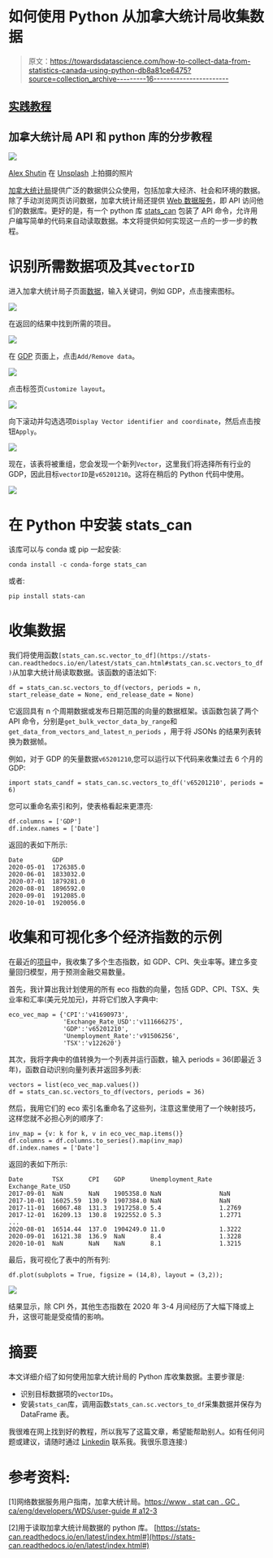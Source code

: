 # 如何使用 Python 从加拿大统计局收集数据

> 原文：<https://towardsdatascience.com/how-to-collect-data-from-statistics-canada-using-python-db8a81ce6475?source=collection_archive---------16----------------------->

## [实践教程](https://towardsdatascience.com/tagged/hands-on-tutorials)

## 加拿大统计局 API 和 python 库的分步教程

![](img/5f5818129c4bb17bcaf1145e86ea24fb.png)

[Alex Shutin](https://unsplash.com/@fiveamstories) 在 [Unsplash](https://unsplash.com/) 上拍摄的照片

[加拿大统计局](https://www.statcan.gc.ca/eng/start)提供广泛的数据供公众使用，包括加拿大经济、社会和环境的数据。除了手动浏览网页访问数据，加拿大统计局还提供 [Web 数据服务](https://www.statcan.gc.ca/eng/developers/wds/user-guide#a12-3)，即 API 访问他们的数据库。更好的是，有一个 python 库 [stats_can](https://stats-can.readthedocs.io/en/latest/) 包装了 API 命令，允许用户编写简单的代码来自动读取数据。本文将提供如何实现这一点的一步一步的教程。

# 识别所需数据项及其`vectorID`

进入加拿大统计局子页面[数据](https://www150.statcan.gc.ca/n1/en/type/data?MM=1)，输入关键词，例如 GDP，点击搜索图标。

![](img/6f8dbd7f4640a88350898278d638395c.png)

在返回的结果中找到所需的项目。

![](img/7d26b7ec2f2352930304d9b77fde15b2.png)

在 [GDP](https://www150.statcan.gc.ca/t1/tbl1/en/tv.action?pid=3610043401) 页面上，点击`Add/Remove data`。

![](img/3161a9f1ad49914e9bd0b641e7553eab.png)

点击标签页`Customize layout`。

![](img/e6ffe6b2af89083d6e5b18f3de6c99df.png)

向下滚动并勾选选项`Display Vector identifier and coordinate`，然后点击按钮`Apply`。

![](img/199390913fc7f478791f22279452e2f3.png)

现在，该表将被重组，您会发现一个新列`Vector`，这里我们将选择所有行业的 GDP，因此目标`vectorID`是`v65201210`。这将在稍后的 Python 代码中使用。

![](img/b4452c208f69abf1c0d91ed7713b010c.png)

# 在 Python 中安装 stats_can

该库可以与 conda 或 pip 一起安装:

```
conda install -c conda-forge stats_can
```

或者:

```
pip install stats-can
```

# 收集数据

我们将使用函数`[stats_can.sc.vector_to_df](https://stats-can.readthedocs.io/en/latest/stats_can.html#stats_can.sc.vectors_to_df)`从加拿大统计局读取数据。该函数的语法如下:

```
df = stats_can.sc.vectors_to_df(vectors, periods = n, start_release_date = None, end_release_date = None)
```

它返回具有 n 个周期数据或发布日期范围的向量的数据框架。该函数包装了两个 API 命令，分别是`get_bulk_vector_data_by_range`和`get_data_from_vectors_and_latest_n_periods` ，用于将 JSONs 的结果列表转换为数据帧。

例如，对于 GDP 的矢量数据`v65201210`,您可以运行以下代码来收集过去 6 个月的 GDP:

```
import stats_candf = stats_can.sc.vectors_to_df('v65201210', periods = 6)
```

您可以重命名索引和列，使表格看起来更漂亮:

```
df.columns = ['GDP']
df.index.names = ['Date']
```

返回的表如下所示:

```
Date        GDP        
2020-05-01  1726385.0
2020-06-01  1833032.0
2020-07-01  1879281.0
2020-08-01  1896592.0
2020-09-01  1912085.0
2020-10-01  1920056.0
```

# 收集和可视化多个经济指数的示例

在最近的[项目](/a-deep-learning-based-method-for-synthesizing-data-with-an-application-in-financial-transactions-9c3936423d9a)中，我收集了多个生态指数，如 GDP、CPI、失业率等。建立多变量回归模型，用于预测金融交易数量。

首先，我计算出我计划使用的所有 eco 指数的向量，包括 GDP、CPI、TSX、失业率和汇率(美元兑加元)，并将它们放入字典中:

```
eco_vec_map = {'CPI':'v41690973',
               'Exchange_Rate_USD':'v111666275',
               'GDP':'v65201210',
               'Unemployment_Rate':'v91506256',
               'TSX':'v122620'}
```

其次，我将字典中的值转换为一个列表并运行函数，输入 periods = 36(即最近 3 年)，函数自动识别向量列表并返回多列表:

```
vectors = list(eco_vec_map.values())
df = stats_can.sc.vectors_to_df(vectors, periods = 36)
```

然后，我用它们的 eco 索引名重命名了这些列，注意这里使用了一个映射技巧，这样您就不必担心列的顺序了:

```
inv_map = {v: k for k, v in eco_vec_map.items()}
df.columns = df.columns.to_series().map(inv_map)
df.index.names = ['Date']
```

返回的表如下所示:

```
Date        TSX       CPI    GDP       Unemployment_Rate  Exchange_Rate_USD
2017-09-01  NaN       NaN    1905358.0 NaN                NaN
2017-10-01  16025.59  130.9  1907384.0 NaN                NaN
2017-11-01  16067.48  131.3  1917258.0 5.4                1.2769
2017-12-01  16209.13  130.8  1922552.0 5.3                1.2771
...
2020-08-01  16514.44  137.0  1904249.0 11.0               1.3222
2020-09-01  16121.38  136.9  NaN       8.4                1.3228
2020-10-01  NaN       NaN    NaN       8.1                1.3215
```

最后，我可视化了表中的所有列:

```
df.plot(subplots = True, figsize = (14,8), layout = (3,2));
```

![](img/b3a4892b50d34e7b5b7a74590b7ca5b7.png)

结果显示，除 CPI 外，其他生态指数在 2020 年 3-4 月间经历了大幅下降或上升，这很可能是受疫情的影响。

# 摘要

本文详细介绍了如何使用加拿大统计局的 Python 库收集数据。主要步骤是:

*   识别目标数据项的`vectorIDs`。
*   安装`stats_can`库，调用函数`stats_can.sc.vectors_to_df`采集数据并保存为 DataFrame 表。

我很难在网上找到好的教程，所以我写了这篇文章，希望能帮助别人。如有任何问题或建议，请随时通过 [Linkedin](https://www.linkedin.com/in/rui-zhang-ocean/) 联系我。我很乐意连接:)

# 参考资料:

[1]网络数据服务用户指南，加拿大统计局。[https://www . stat can . GC . ca/eng/developers/WDS/user-guide # a12-3](https://www.statcan.gc.ca/eng/developers/wds/user-guide#a12-3)

[2]用于读取加拿大统计局数据的 python 库。
[https://stats-can.readthedocs.io/en/latest/index.html#](https://stats-can.readthedocs.io/en/latest/index.html#)